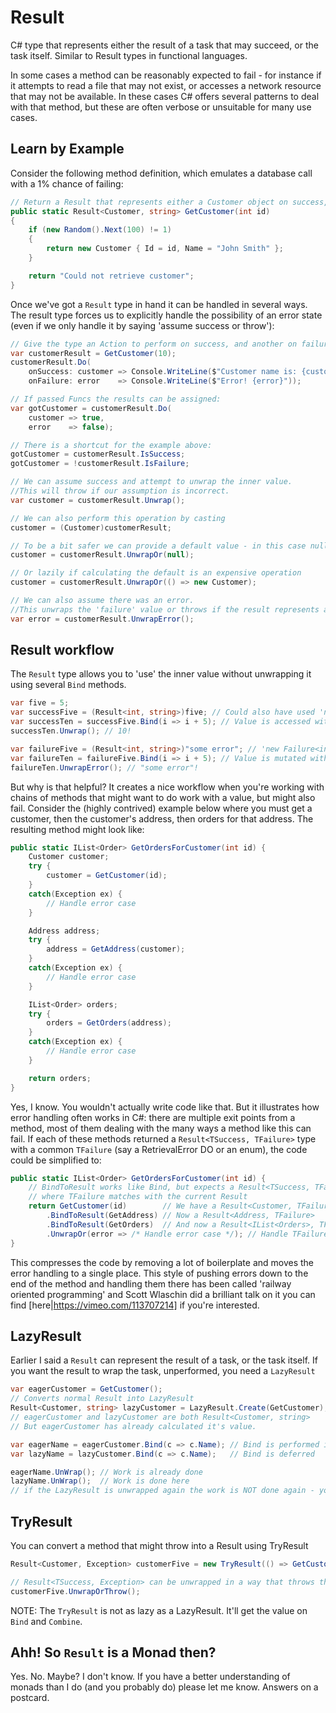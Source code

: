# Result
C# type that represents either the result of a task that may succeed, or the task itself. Similar to Result types in functional languages.

In some cases a method can be reasonably expected to fail - for instance if it attempts to read a file that may not exist, or accesses a network resource that may not be available. In these cases C# offers several patterns to deal with that method, but these are often verbose or unsuitable for many use cases.

## Learn by Example
Consider the following method definition, which emulates a database call with a 1% chance of failing:

```csharp
// Return a Result that represents either a Customer object on success, or a string on failure.
public static Result<Customer, string> GetCustomer(int id)
{
    if (new Random().Next(100) != 1)
    {
        return new Customer { Id = id, Name = "John Smith" };
    }

    return "Could not retrieve customer";
}
```

Once we've got a ```Result``` type in hand it can be handled in several ways. The result type forces us to explicitly handle the possibility of an error state (even if we only handle it by saying 'assume success or throw'):

```csharp
// Give the type an Action to perform on success, and another on failure
var customerResult = GetCustomer(10);
customerResult.Do(
    onSuccess: customer => Console.WriteLine($"Customer name is: {customer.Name}"),
    onFailure: error    => Console.WriteLine($"Error! {error}"));

// If passed Funcs the results can be assigned:
var gotCustomer = customerResult.Do(
    customer => true,
    error    => false);

// There is a shortcut for the example above:
gotCustomer = customerResult.IsSuccess;
gotCustomer = !customerResult.IsFailure;

// We can assume success and attempt to unwrap the inner value.
//This will throw if our assumption is incorrect.
var customer = customerResult.Unwrap();

// We can also perform this operation by casting
customer = (Customer)customerResult;

// To be a bit safer we can provide a default value - in this case null
customer = customerResult.UnwrapOr(null);

// Or lazily if calculating the default is an expensive operation
customer = customerResult.UnwrapOr(() => new Customer);

// We can also assume there was an error.
//This unwraps the 'failure' value or throws if the result represents a success.
var error = customerResult.UnwrapError();
```

## Result workflow
The ```Result``` type allows you to 'use' the inner value without unwrapping it using several ```Bind``` methods.

```csharp
var five = 5;
var successFive = (Result<int, string>)five; // Could also have used 'new Success<int, string>(five)';
var successTen = successFive.Bind(i => i + 5); // Value is accessed without unwrapping
successTen.Unwrap(); // 10!

var failureFive = (Result<int, string>)"some error"; // 'new Failure<int, string>("some error")';
var failureTen = failureFive.Bind(i => i + 5); // Value is mutated without unwrapping
failureTen.UnwrapError(); // "some error"!
```

But why is that helpful? It creates a nice workflow when you're working with chains of methods that might want to do work with a value, but might also fail.
Consider the (highly contrived) example below where you must get a customer, then the customer's address, then orders for that address. The resulting method might look like:

```csharp
public static IList<Order> GetOrdersForCustomer(int id) {
    Customer customer;
    try {
        customer = GetCustomer(id);
    }
    catch(Exception ex) {
        // Handle error case
    }

    Address address;
    try {
        address = GetAddress(customer);
    }
    catch(Exception ex) {
        // Handle error case
    }

    IList<Order> orders;
    try {
        orders = GetOrders(address);
    }
    catch(Exception ex) {
        // Handle error case
    }

    return orders;
}
```

Yes, I know. You wouldn't actually write code like that. But it illustrates how error handling often works in C#: there are multiple exit points from a method, most of them dealing with the many ways a method like this can fail. If each of these methods returned a ```Result<TSuccess, TFailure>``` type with a common ```TFailure``` (say a RetrievalError DO or an enum), the code could be simplified to:

```csharp
public static IList<Order> GetOrdersForCustomer(int id) {
    // BindToResult works like Bind, but expects a Result<TSuccess, TFailure>
    // where TFailure matches with the current Result
    return GetCustomer(id)        // We have a Result<Customer, TFailure>
        .BindToResult(GetAddress) // Now a Result<Address, TFailure>
        .BindToResult(GetOrders)  // And now a Result<IList<Orders>, TFailure>
        .UnwrapOr(error => /* Handle error case */); // Handle TFailure in error case
}
```

This compresses the code by removing a lot of boilerplate and moves the error handling to a single place. This style of pushing errors down to the end of the method and handling them there has been called 'railway oriented programming' and Scott Wlaschin did a brilliant talk on it you can find [here|https://vimeo.com/113707214] if you're interested.

## LazyResult
Earlier I said a ```Result``` can represent the result of a task, or the task itself. If you want the result to wrap the task, unperformed, you need a ```LazyResult```

```csharp
var eagerCustomer = GetCustomer();
// Converts normal Result into LazyResult
Result<Customer, string> lazyCustomer = LazyResult.Create(GetCustomer);
// eagerCustomer and lazyCustomer are both Result<Customer, string>
// But eagerCustomer has already calculated it's value.

var eagerName = eagerCustomer.Bind(c => c.Name); // Bind is performed immediately
var lazyName = lazyCustomer.Bind(c => c.Name);   // Bind is deferred

eagerName.UnWrap(); // Work is already done
lazyName.UnWrap();  // Work is done here
// if the LazyResult is unwrapped again the work is NOT done again - you get the same value
```

## TryResult
You can convert a method that might throw into a Result using TryResult

```csharp
Result<Customer, Exception> customerFive = new TryResult(() => GetCustomer(5));

// Result<TSuccess, Exception> can be unwrapped in a way that throws the Exception if it exists
customerFive.UnwrapOrThrow();
```

NOTE: The ```TryResult``` is not as lazy as a LazyResult. It'll get the value on ```Bind``` and ```Combine```.

## Ahh! So ```Result``` is a Monad then?
Yes. No. Maybe? I don't know. If you have a better understanding of monads than I do (and you probably do) please let me know. Answers on a postcard.
